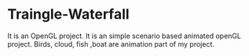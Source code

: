 # Traingle-Waterfall
It is an OpenGL project.
It is an simple scenario based animated openGL project. Birds, cloud, fish ,boat are animation part of my project.
